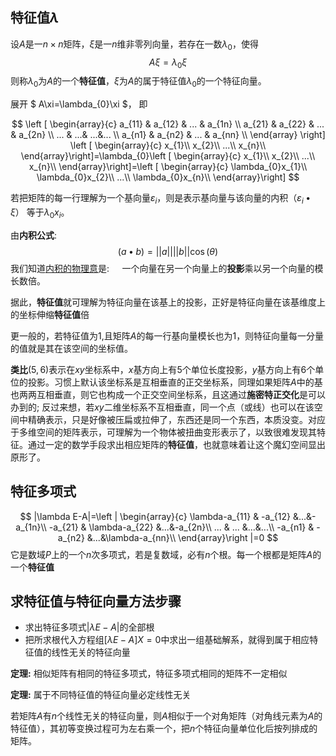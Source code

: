 ## 特征值$\lambda$

设$A$是一$n \times n$矩阵，$\xi$是一$n$维非零列向量，若存在一数$\lambda_{0}$，使得
$$
A\xi=\lambda_{0}\xi
$$
则称$\lambda_{0}$为$A$的一个**特征值**，$\xi$为$A$的属于特征值$\lambda_{0}$的一个特征向量。

展开
$
A\xi=\lambda_{0}\xi
$，
即

$$
\left [ \begin{array}{c}
a_{11} & a_{12} & ... & a_{1n} \\
a_{21} & a_{22} & ... & a_{2n} \\
... & ...& ...&... \\
a_{n1} & a_{n2} & ... & a_{nn} \\
\end{array} \right] \left [ \begin{array}{c} 
x_{1}\\
x_{2}\\
...\\
x_{n}\\
\end{array}\right]=\lambda_{0}\left [ \begin{array}{c}
x_{1}\\
x_{2}\\
...\\
x_{n}\\
\end{array}\right]=\left [ \begin{array}{c}
\lambda_{0}x_{1}\\
\lambda_{0}x_{2}\\
...\\
\lambda_{0}x_{n}\\
\end{array}\right]
$$

若把矩阵的每一行理解为一个基向量$\varepsilon_{i}$，则是表示基向量与该向量的内积$（\varepsilon_{i}\bullet\xi）$ 等于$\lambda_{0} x_{i}$。

由**内积公式**:
$$
(a\bullet b)=||a||||b||\cos(\theta)
$$ 
我们知道[内积的物理意](https://blog.csdn.net/dcrmg/article/details/52416832)是:$\quad$ 一个向量在另一个向量上的**投影**乘以另一个向量的模长数倍。

据此，**特征值**就可理解为特征向量在该基上的投影，正好是特征向量在该基维度上的坐标伸缩**特征值**倍

更一般的，若特征值为$1$,且矩阵$A$的每一行基向量模长也为$1$，则特征向量每一分量的值就是其在该空间的坐标值。

**类比**$(5,6)$表示在$xy$坐标系中，$x$基方向上有$5$个单位长度投影，$y$基方向上有$6$个单位的投影。习惯上默认该坐标系是互相垂直的正交坐标系，同理如果矩阵$A$中的基也两两互相垂直，则它也构成一个正交空间坐标系，且这通过**施密特正交化**是可以办到的; 反过来想，若$xy$二维坐标系不互相垂直，同一个点（或线）也可以在该空间中精确表示，只是好像被压扁或拉伸了，东西还是同一个东西，本质没变。对应于多维空间的矩阵表示，可理解为一个物体被扭曲变形表示了，以致很难发现其特征。通过一定的数学手段求出相应矩阵的**特征值**，也就意味着让这个魔幻空间显出原形了。

## 特征多项式

$$
|\lambda E-A|=\left | \begin{array}{c} 
\lambda-a_{11} & -a_{12} &...&-a_{1n}\\
-a_{21} & \lambda-a_{22} &...&-a_{2n}\\
... & ... &...&...\\
-a_{n1} & -a_{n2} &...&\lambda-a_{nn}\\
\end{array}\right |=0
$$
它是数域$P$上的一个$n$次多项式，若是复数域，必有$n$个根。每一个根都是矩阵$A$的一个**特征值** 

## 求特征值与特征向量方法步骤
- 求出特征多项式$|\lambda E-A|$的全部根
- 把所求根代入方程组$[\lambda E -A]X=0$中求出一组基础解系，就得到属于相应特征值的线性无关的特征向量

**定理:** 相似矩阵有相同的特征多项式，特征多项式相同的矩阵不一定相似

**定理:** 属于不同特征值的特征向量必定线性无关 

若矩阵$A$有$n$个线性无关的特征向量，则$A$相似于一个对角矩阵（对角线元素为$A$的特征值），其初等变换过程可为左右乘一个，把$n$个特征向量单位化后按列排成的矩阵。 
